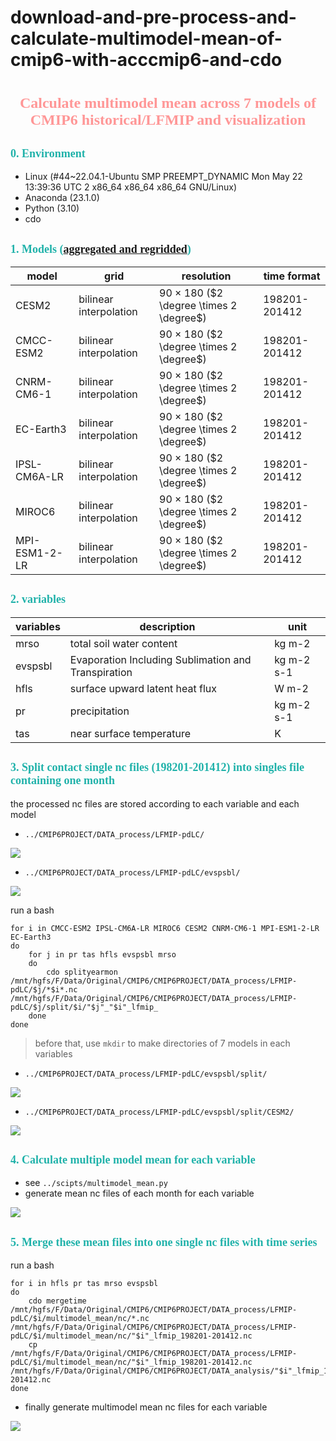 # download-and-pre-process-and-calculate-multimodel-mean-of-cmip6-with-acccmip6-and-cdo


# <center> <font color=#FF9797 face="Segoe UI Black" size=5> **Calculate multimodel mean across 7 models of CMIP6 historical/LFMIP and visualization** </font> </center>

## <font color=#20B2AA face="Javanese Text" size=4> **0. Environment** </font>

- Linux (#44~22.04.1-Ubuntu SMP PREEMPT_DYNAMIC Mon May 22 13:39:36 UTC 2 x86_64 x86_64 x86_64 GNU/Linux)
- Anaconda (23.1.0)
- Python (3.10)
- cdo

## <font color=#20B2AA face="Javanese Text" size=4> **1. Models ([aggregated and regridded](https://github.com/70iscoolest/download-and-process-cmip6-historical-and-lfmip-with-acccmip6-and-cdo))** </font>

|model|grid|resolution|time format|
|---|---|---|---|
|CESM2|bilinear interpolation|90 $\times$ 180 ($2 \degree \times 2 \degree$)|198201-201412|
|CMCC-ESM2|bilinear interpolation|90 $\times$ 180 ($2 \degree \times 2 \degree$)|198201-201412|
|CNRM-CM6-1|bilinear interpolation|90 $\times$ 180 ($2 \degree \times 2 \degree$)|198201-201412|
|EC-Earth3|bilinear interpolation|90 $\times$ 180 ($2 \degree \times 2 \degree$)|198201-201412|
|IPSL-CM6A-LR|bilinear interpolation|90 $\times$ 180 ($2 \degree \times 2 \degree$)|198201-201412|
|MIROC6|bilinear interpolation|90 $\times$ 180 ($2 \degree \times 2 \degree$)|198201-201412|
|MPI-ESM1-2-LR|bilinear interpolation|90 $\times$ 180 ($2 \degree \times 2 \degree$)|198201-201412|


## <font color=#20B2AA face="Javanese Text" size=4> **2. variables**</font>

|variables|description|unit|
|---|---|---|
|mrso|total soil water content|kg m-2|
|evspsbl|Evaporation Including Sublimation and Transpiration|kg m-2 s-1|
|hfls|surface upward latent heat flux|W m-2|
|pr|precipitation|kg m-2 s-1|
|tas|near surface temperature|K|


## <font color=#20B2AA face="Javanese Text" size=4> **3. Split contact single nc files (198201-201412) into singles file containing one month**</font>

the processed nc files are stored according to each variable and each model
- `../CMIP6PROJECT/DATA_process/LFMIP-pdLC/`

![](./DATA_analysis/pics/file%20structure1.png)

- `../CMIP6PROJECT/DATA_process/LFMIP-pdLC/evspsbl/`

![](./DATA_analysis/pics/file%20structure2.png)

run a bash

```
for i in CMCC-ESM2 IPSL-CM6A-LR MIROC6 CESM2 CNRM-CM6-1 MPI-ESM1-2-LR EC-Earth3
do
	for j in pr tas hfls evspsbl mrso
	do
		cdo splityearmon /mnt/hgfs/F/Data/Original/CMIP6/CMIP6PROJECT/DATA_process/LFMIP-pdLC/$j/*$i*.nc /mnt/hgfs/F/Data/Original/CMIP6/CMIP6PROJECT/DATA_process/LFMIP-pdLC/$j/split/$i/"$j"_"$i"_lfmip_
	done
done
```
> before that, use `mkdir` to make directories of 7 models in each variables

- `../CMIP6PROJECT/DATA_process/LFMIP-pdLC/evspsbl/split/`

![](./DATA_analysis/pics/file%20structure3.png)

- `../CMIP6PROJECT/DATA_process/LFMIP-pdLC/evspsbl/split/CESM2/`

![](./DATA_analysis/pics/file%20structure4.png)

## <font color=#20B2AA face="Javanese Text" size=4> **4. Calculate multiple model mean for each variable**</font>

- see `../scipts/multimodel_mean.py`
- generate mean nc files of each month for each variable 

![](./DATA_analysis/pics/file%20structure5.png)

## <font color=#20B2AA face="Javanese Text" size=4> **5. Merge these mean files into one single nc files with time series**</font>

run a bash
```
for i in hfls pr tas mrso evspsbl
do
	cdo mergetime /mnt/hgfs/F/Data/Original/CMIP6/CMIP6PROJECT/DATA_process/LFMIP-pdLC/$i/multimodel_mean/nc/*.nc /mnt/hgfs/F/Data/Original/CMIP6/CMIP6PROJECT/DATA_process/LFMIP-pdLC/$i/multimodel_mean/nc/"$i"_lfmip_198201-201412.nc
	cp /mnt/hgfs/F/Data/Original/CMIP6/CMIP6PROJECT/DATA_process/LFMIP-pdLC/$i/multimodel_mean/nc/"$i"_lfmip_198201-201412.nc /mnt/hgfs/F/Data/Original/CMIP6/CMIP6PROJECT/DATA_analysis/"$i"_lfmip_198201-201412.nc
done
```
- finally generate multimodel mean nc files for each variable

![](./DATA_analysis/pics/file%20structure6.png)

